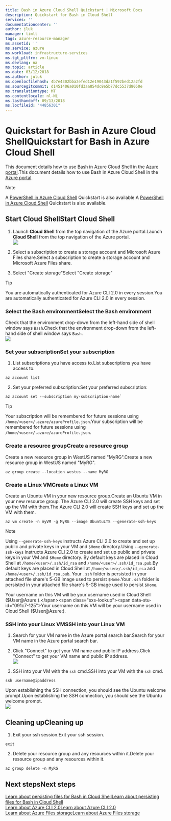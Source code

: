 ```yaml
---
title: Bash in Azure Cloud Shell Quickstart | Microsoft Docs
description: Quickstart for Bash in Cloud Shell
services: ''
documentationcenter: ''
author: jluk
manager: timlt
tags: azure-resource-manager
ms.assetid: ''
ms.service: azure
ms.workload: infrastructure-services
ms.tgt_pltfrm: vm-linux
ms.devlang: na
ms.topic: article
ms.date: 03/12/2018
ms.author: juluk
ms.openlocfilehash: 4b7e4302bba2efed12e19043da1f592bed12a2fd
ms.sourcegitcommit: d1451406a010fd3aa854dc8e5b77dc5537d8050e
ms.translationtype: MT
ms.contentlocale: nl-NL
ms.lasthandoff: 09/13/2018
ms.locfileid: "44856301"
---
```

# <a name="quickstart-for-bash-in-azure-cloud-shell"></a><span data-ttu-id="091c7-103">Quickstart for Bash in Azure Cloud Shell</span><span class="sxs-lookup"><span data-stu-id="091c7-103">Quickstart for Bash in Azure Cloud Shell</span></span>

<span data-ttu-id="091c7-104">This document details how to use Bash in Azure Cloud Shell in the [Azure portal](https://ms.portal.azure.com/).</span><span class="sxs-lookup"><span data-stu-id="091c7-104">This document details how to use Bash in Azure Cloud Shell in the [Azure portal](https://ms.portal.azure.com/).</span></span>

> [!NOTE]
> <span data-ttu-id="091c7-105">A [PowerShell in Azure Cloud Shell](quickstart-powershell.md) Quickstart is also available.</span><span class="sxs-lookup"><span data-stu-id="091c7-105">A [PowerShell in Azure Cloud Shell](quickstart-powershell.md) Quickstart is also available.</span></span>

## <a name="start-cloud-shell"></a><span data-ttu-id="091c7-106">Start Cloud Shell</span><span class="sxs-lookup"><span data-stu-id="091c7-106">Start Cloud Shell</span></span>
1. <span data-ttu-id="091c7-107">Launch **Cloud Shell** from the top navigation of the Azure portal.</span><span class="sxs-lookup"><span data-stu-id="091c7-107">Launch **Cloud Shell** from the top navigation of the Azure portal.</span></span> <br>
![](media/quickstart/shell-icon.png)

2. <span data-ttu-id="091c7-108">Select a subscription to create a storage account and Microsoft Azure Files share.</span><span class="sxs-lookup"><span data-stu-id="091c7-108">Select a subscription to create a storage account and Microsoft Azure Files share.</span></span>
3. <span data-ttu-id="091c7-109">Select "Create storage"</span><span class="sxs-lookup"><span data-stu-id="091c7-109">Select "Create storage"</span></span>

> [!TIP]
> <span data-ttu-id="091c7-110">You are automatically authenticated for Azure CLI 2.0 in every session.</span><span class="sxs-lookup"><span data-stu-id="091c7-110">You are automatically authenticated for Azure CLI 2.0 in every session.</span></span>

### <a name="select-the-bash-environment"></a><span data-ttu-id="091c7-111">Select the Bash environment</span><span class="sxs-lookup"><span data-stu-id="091c7-111">Select the Bash environment</span></span>
<span data-ttu-id="091c7-112">Check that the environment drop-down from the left-hand side of shell window says `Bash`.</span><span class="sxs-lookup"><span data-stu-id="091c7-112">Check that the environment drop-down from the left-hand side of shell window says `Bash`.</span></span> <br>
![](media/quickstart/env-selector.png)

### <a name="set-your-subscription"></a><span data-ttu-id="091c7-113">Set your subscription</span><span class="sxs-lookup"><span data-stu-id="091c7-113">Set your subscription</span></span>
1. <span data-ttu-id="091c7-114">List subscriptions you have access to.</span><span class="sxs-lookup"><span data-stu-id="091c7-114">List subscriptions you have access to.</span></span>
```azurecli-interactive
az account list
```

2. <span data-ttu-id="091c7-115">Set your preferred subscription:</span><span class="sxs-lookup"><span data-stu-id="091c7-115">Set your preferred subscription:</span></span> <br>
```azurecli-interactive
az account set --subscription my-subscription-name`
```

> [!TIP]
> <span data-ttu-id="091c7-116">Your subscription will be remembered for future sessions using `/home/<user>/.azure/azureProfile.json`.</span><span class="sxs-lookup"><span data-stu-id="091c7-116">Your subscription will be remembered for future sessions using `/home/<user>/.azure/azureProfile.json`.</span></span>

### <a name="create-a-resource-group"></a><span data-ttu-id="091c7-117">Create a resource group</span><span class="sxs-lookup"><span data-stu-id="091c7-117">Create a resource group</span></span>
<span data-ttu-id="091c7-118">Create a new resource group in WestUS named "MyRG".</span><span class="sxs-lookup"><span data-stu-id="091c7-118">Create a new resource group in WestUS named "MyRG".</span></span>
```azurecli-interactive
az group create --location westus --name MyRG
```

### <a name="create-a-linux-vm"></a><span data-ttu-id="091c7-119">Create a Linux VM</span><span class="sxs-lookup"><span data-stu-id="091c7-119">Create a Linux VM</span></span>
<span data-ttu-id="091c7-120">Create an Ubuntu VM in your new resource group.</span><span class="sxs-lookup"><span data-stu-id="091c7-120">Create an Ubuntu VM in your new resource group.</span></span> <span data-ttu-id="091c7-121">The Azure CLI 2.0 will create SSH keys and set up the VM with them.</span><span class="sxs-lookup"><span data-stu-id="091c7-121">The Azure CLI 2.0 will create SSH keys and set up the VM with them.</span></span> <br>

```azurecli-interactive
az vm create -n myVM -g MyRG --image UbuntuLTS --generate-ssh-keys
```

> [!NOTE]
> <span data-ttu-id="091c7-122">Using `--generate-ssh-keys` instructs Azure CLI 2.0 to create and set up public and private keys in your VM and `$Home` directory.</span><span class="sxs-lookup"><span data-stu-id="091c7-122">Using `--generate-ssh-keys` instructs Azure CLI 2.0 to create and set up public and private keys in your VM and `$Home` directory.</span></span> <span data-ttu-id="091c7-123">By default keys are placed in Cloud Shell at `/home/<user>/.ssh/id_rsa` and `/home/<user>/.ssh/id_rsa.pub`.</span><span class="sxs-lookup"><span data-stu-id="091c7-123">By default keys are placed in Cloud Shell at `/home/<user>/.ssh/id_rsa` and `/home/<user>/.ssh/id_rsa.pub`.</span></span> <span data-ttu-id="091c7-124">Your `.ssh` folder is persisted in your attached file share's 5-GB image used to persist `$Home`.</span><span class="sxs-lookup"><span data-stu-id="091c7-124">Your `.ssh` folder is persisted in your attached file share's 5-GB image used to persist `$Home`.</span></span>

<span data-ttu-id="091c7-125">Your username on this VM will be your username used in Cloud Shell ($User@Azure:).</span><span class="sxs-lookup"><span data-stu-id="091c7-125">Your username on this VM will be your username used in Cloud Shell ($User@Azure:).</span></span>

### <a name="ssh-into-your-linux-vm"></a><span data-ttu-id="091c7-126">SSH into your Linux VM</span><span class="sxs-lookup"><span data-stu-id="091c7-126">SSH into your Linux VM</span></span>
1. <span data-ttu-id="091c7-127">Search for your VM name in the Azure portal search bar.</span><span class="sxs-lookup"><span data-stu-id="091c7-127">Search for your VM name in the Azure portal search bar.</span></span>
2. <span data-ttu-id="091c7-128">Click "Connect" to get your VM name and public IP address.</span><span class="sxs-lookup"><span data-stu-id="091c7-128">Click "Connect" to get your VM name and public IP address.</span></span> <br>
![](media/quickstart/sshcmd-copy.png)

3. <span data-ttu-id="091c7-129">SSH into your VM with the `ssh` cmd.</span><span class="sxs-lookup"><span data-stu-id="091c7-129">SSH into your VM with the `ssh` cmd.</span></span>
```
ssh username@ipaddress
```

<span data-ttu-id="091c7-130">Upon establishing the SSH connection, you should see the Ubuntu welcome prompt.</span><span class="sxs-lookup"><span data-stu-id="091c7-130">Upon establishing the SSH connection, you should see the Ubuntu welcome prompt.</span></span> <br>
![](media/quickstart/ubuntu-welcome.png)

## <a name="cleaning-up"></a><span data-ttu-id="091c7-131">Cleaning up</span><span class="sxs-lookup"><span data-stu-id="091c7-131">Cleaning up</span></span> 
1. <span data-ttu-id="091c7-132">Exit your ssh session.</span><span class="sxs-lookup"><span data-stu-id="091c7-132">Exit your ssh session.</span></span>
```azurecli-interactive
exit
```

2. <span data-ttu-id="091c7-133">Delete your resource group and any resources within it.</span><span class="sxs-lookup"><span data-stu-id="091c7-133">Delete your resource group and any resources within it.</span></span>
```azurecli-interactive
az group delete -n MyRG
```

## <a name="next-steps"></a><span data-ttu-id="091c7-134">Next steps</span><span class="sxs-lookup"><span data-stu-id="091c7-134">Next steps</span></span>
[<span data-ttu-id="091c7-135">Learn about persisting files for Bash in Cloud Shell</span><span class="sxs-lookup"><span data-stu-id="091c7-135">Learn about persisting files for Bash in Cloud Shell</span></span>](persisting-shell-storage.md) <br>
[<span data-ttu-id="091c7-136">Learn about Azure CLI 2.0</span><span class="sxs-lookup"><span data-stu-id="091c7-136">Learn about Azure CLI 2.0</span></span>](https://docs.microsoft.com/cli/azure/) <br>
[<span data-ttu-id="091c7-137">Learn about Azure Files storage</span><span class="sxs-lookup"><span data-stu-id="091c7-137">Learn about Azure Files storage</span></span>](../storage/files/storage-files-introduction.md) <br>

